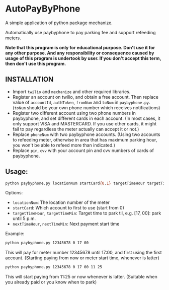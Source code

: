 # AutoPayByPhone

A simple application of python package mechanize.

Automatically use paybyphone to pay parking fee and support refeeding meters.

**Note that this program is only for educational purpose. Don't use it for any other purpose. And any responsibility or consequence caused by usage of this program is undertook by user. If you don't accept this term, then don't use this program.**

## INSTALLATION

* Import `twilio` and `mechanize` and other required libraries.
* Register an account on twilio, and obtain a free account. Then replace value of `accountId`, `authToken`, `fromNum` and `toNum` in `paybyphone.py`. (`toNum` should be your own phone number which receives notifications)
* Register two different account using two phone numbers in paybyphone, and set different cards in each account. (In most cases, it only support VISA and MASTERCARD. If you use other cards, it might fail to pay regardless the meter actually can accept it or not.) 
* Replace `phoneNum` with two paybyphone accounts. (Using two accounts to refeeding meter, otherwise in area that has maximum parking hour, you won't be able to refeed more than indicated.)
* Replace `pin`, `cvv` with your account pin and cvv numbers of cards of paybyphone.



## Usage:
```sh
python paybyphone.py locationNum startCard{0,1} targetTimeHour targetTimeMin [nextTimeHour nextTimeMin]
```

Options:
* `locationNum`: The location number of the meter
* `startCard`: Which account to first to use (start from 0)
* `targetTimeHour`, `targetTimeMin`: Target time to park til, e.g. [17, 00]: park until 5 p.m.
* `nextTimeHour`, `nextTimeMin`: Next payment start time

Example:
```sh
python paybyphone.py 12345678 0 17 00
```
This will pay for meter number 12345678 until 17:00, and first using the first account. (Starting paying from now or meter start time, whenever is latter)
    
```sh
python paybyphone.py 12345678 0 17 00 11 25
```

This will start paying from 11:25 or now whenever is latter. (Suitable when you already paid or you know when to park)
